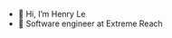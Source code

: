 - 👋 Hi, I’m Henry Le
- 👀 Software engineer at Extreme Reach

<!---
fr13ndly-alien/fr13ndly-alien is a ✨ special ✨ repository because its `README.md` (this file) appears on your GitHub profile.
You can click the Preview link to take a look at your changes.
--->
